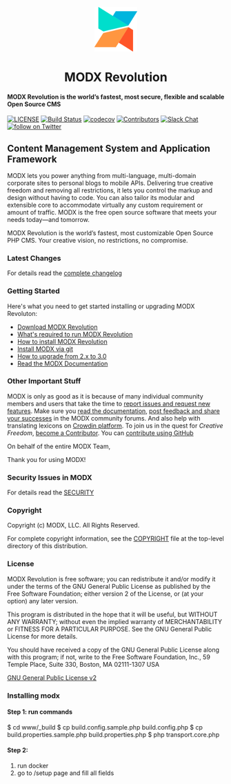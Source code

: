 <p align="center">
  <a href="https://modx.com/">
    <img alt="MODX Revolution" src="https://raw.githubusercontent.com/modxcms/revolution/2.x/manager/templates/default/images/modx-icon-color.svg" width="100" />
  </a>
</p>
<h1 align="center">
  MODX Revolution
</h1>

#### MODX Revolution is the world’s fastest, most secure, flexible and scalable Open Source CMS

[![LICENSE](https://img.shields.io/badge/License-GPL%20v2-blue.svg)](./LICENSE) [![Build Status](https://github.com/modxcms/revolution/workflows/CI/badge.svg?branch=3.x)](https://github.com/modxcms/revolution/actions?query=branch%3A3.x) [![codecov](https://codecov.io/github/modxcms/revolution/branch/3.x/graph/badge.svg?token=sJMrBYbkA6)](https://app.codecov.io/github/modxcms/revolution) [![Contributors](https://img.shields.io/github/contributors/modxcms/revolution.svg)](https://github.com/modxcms/revolution/graphs/contributors) [![Slack Chat](https://img.shields.io/badge/chat_in_slack-online-green.svg?longCache=true&style=flat&logo=slack)](https://modx.org) [![follow on Twitter](https://img.shields.io/twitter/follow/modx.svg?style=social&logo=twitter)](https://twitter.com/intent/follow?screen_name=modx)

## Content Management System and Application Framework

MODX lets you power anything from multi-language, multi-domain corporate sites to personal blogs to mobile APIs. Delivering true creative freedom and removing all restrictions, it lets you control the markup and design without having to code. You can also tailor its modular and extensible core to accommodate virtually any custom requirement or amount of traffic. MODX is the free open source software that meets your needs today—and tomorrow.

MODX Revolution is the world’s fastest, most customizable Open Source PHP CMS. Your creative vision, no restrictions, no compromise.

### Latest Changes

For details read the [complete changelog](./core/docs/changelog.txt 'complete changelog')

### Getting Started

Here's what you need to get started installing or upgrading MODX Revoluton:

+ [Download MODX Revolution](https://modx.com/download)
+ [What's required to run MODX Revolution](https://docs.modx.com/3.x/en/getting-started/server-requirements)
+ [How to install MODX Revolution](https://docs.modx.com/3.x/en/getting-started/installation)
+ [Install MODX via git](https://docs.modx.com/3.x/en/getting-started/installation/git)
+ [How to upgrade from 2.x to 3.0](https://docs.modx.com/3.x/en/getting-started/upgrading-to-3.0)
+ [Read the MODX Documentation](https://docs.modx.com/3.x/en/index)

### Other Important Stuff

MODX is only as good as it is because of many individual community members and users that take the time to [report issues and request new features](https://github.com/modxcms/revolution/issues 'MODX Github Issues'). Make sure you [read the documentation](https://docs.modx.com/3.x/en/index), [post feedback and share your successes](https://community.modx.com/ 'MODX Community') in the MODX community forums. And also help with translating lexicons on [Crowdin platform](https://crowdin.com/project/modx-revolution). To join us in the quest for _Creative Freedom_, [become a Contributor](https://docs.modx.com/3.x/en/contribute/code). You can [contribute using GitHub](https://docs.modx.com/3.x/en/contribute/code 'Contribute to MODX via GitHub')

On behalf of the entire MODX Team,

Thank you for using MODX!

### Security Issues in MODX

For details read the [SECURITY](./SECURITY.md 'SECURITY')

### Copyright

Copyright (c) MODX, LLC. All Rights Reserved.

For complete copyright information, see the [COPYRIGHT](./COPYRIGHT 'Copyright') file at the top-level directory of this distribution.

### License

MODX Revolution is free software; you can redistribute it and/or modify it under the terms of the GNU General Public License as published by the Free Software Foundation; either version 2 of the License, or (at your option) any later version.

This program is distributed in the hope that it will be useful, but WITHOUT ANY WARRANTY; without even the implied warranty of MERCHANTABILITY or FITNESS FOR A PARTICULAR PURPOSE. See the GNU General Public License for more details.

You should have received a copy of the GNU General Public License along with this program; if not, write to the Free Software Foundation, Inc., 59 Temple Place, Suite 330, Boston, MA 02111-1307 USA

[GNU General Public License v2](./LICENSE 'GNU General Public License v2')



### Installing modx
#### Step 1: run commands
$ cd www/_build
$ cp build.config.sample.php build.config.php
$ cp build.properties.sample.php build.properties.php
$ php transport.core.php
#### Step 2:
1. run docker
2. go to /setup page and fill all fields